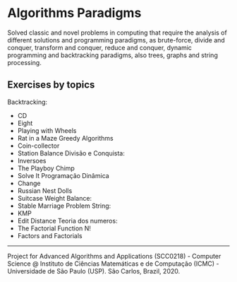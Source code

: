 # Algorithms Paradigms

Solved classic and novel problems in computing that require the analysis of different solutions and programming paradigms, as brute-force, divide and conquer, transform and conquer, reduce and conquer, dynamic programming and backtracking paradigms, also trees, graphs and string processing.

## Exercises by topics

Backtracking:
- CD
- Eight
- Playing with Wheels
- Rat in a Maze
Greedy Algorithms
- Coin-collector
- Station Balance
Divisão e Conquista:
- Inversoes
- The Playboy Chimp
- Solve It
Programação Dinâmica
- Change
- Russian Nest Dolls
- Suitcase Weight
Balance:
- Stable Marriage Problem
String: 
- KMP
- Edit Distance
Teoria dos numeros: 
- The Factorial Function N!
- Factors and Factorials

---

Project for Advanced Algorithms and Applications (SCC0218) - Computer Science @ Instituto de Ciências Matemáticas e de Computação (ICMC) - Universidade de São Paulo (USP). São Carlos, Brazil, 2020.
